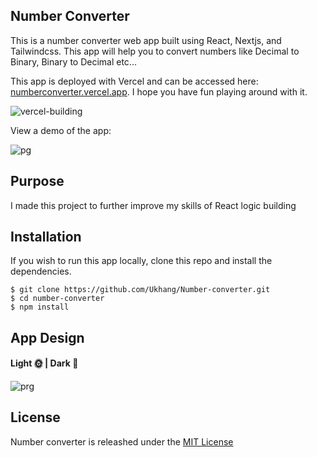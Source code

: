 ## Number Converter

This is a number converter web app built using React, Nextjs, and Tailwindcss. This app will help you to convert numbers like Decimal to Binary, Binary to Decimal etc...

This app is deployed with Vercel and can be accessed here: [numberconverter.vercel.app](https://numberconverter.vercel.app). I hope you have fun playing around with it.

![vercel-building](https://user-images.githubusercontent.com/94834060/202710082-c4561c0b-da58-4a0b-9e48-a695d92aaf82.png)

View a demo of the app:

![pg](https://user-images.githubusercontent.com/94834060/202711585-3325061a-46d1-47a0-985c-fa7d0b715077.png)

## Purpose
I made this project to further improve my skills of React logic building


## Installation

If you wish to run this app locally, clone this repo and install the dependencies.

```
$ git clone https://github.com/Ukhang/Number-converter.git
$ cd number-converter
$ npm install
```

## App Design
#### Light 🌞 |  Dark 🌙
![prg](https://user-images.githubusercontent.com/94834060/202715850-ddfaf13f-2f7f-43ce-956a-016d03dab11f.PNG)

## License
Number converter is releashed under the [MIT License](https://choosealicense.com/licenses/mit/)
